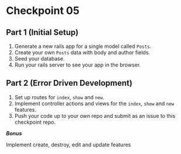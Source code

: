 # Checkpoint 05

## Part 1 (Initial Setup)

1. Generate a new rails app for a single model called `Posts`.
1. Create your own `Posts` data with body and author fields.
1. Seed your database.
1. Run your rails server to see your app in the browser.

## Part 2 (Error Driven Development)

1. Set up routes for `index`, `show` and `new`.
1. Implement controller actions and views for the `index`, `show` and `new` features.
1. Push your code up to your own repo and submit as an issue to this checkpoint repo.

***Bonus***

Implement create, destroy, edit and update features
